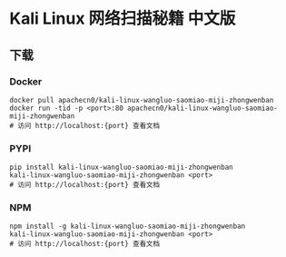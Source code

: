# Kali Linux 网络扫描秘籍 中文版

## 下载

### Docker

```
docker pull apachecn0/kali-linux-wangluo-saomiao-miji-zhongwenban
docker run -tid -p <port>:80 apachecn0/kali-linux-wangluo-saomiao-miji-zhongwenban
# 访问 http://localhost:{port} 查看文档
```

### PYPI

```
pip install kali-linux-wangluo-saomiao-miji-zhongwenban
kali-linux-wangluo-saomiao-miji-zhongwenban <port>
# 访问 http://localhost:{port} 查看文档
```

### NPM

```
npm install -g kali-linux-wangluo-saomiao-miji-zhongwenban
kali-linux-wangluo-saomiao-miji-zhongwenban <port>
# 访问 http://localhost:{port} 查看文档
```